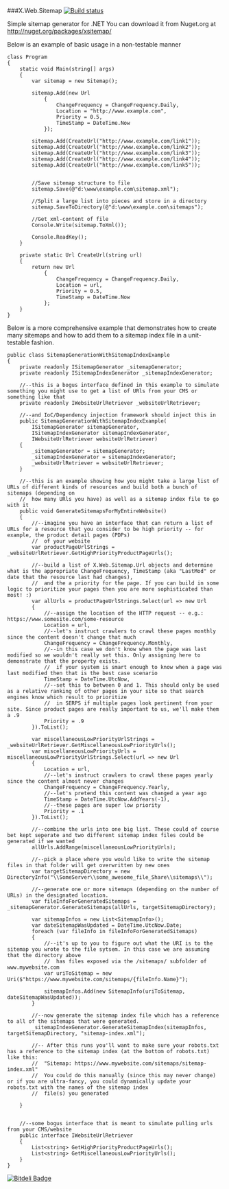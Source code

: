 ###X.Web.Sitemap [![Build status](https://travis-ci.org/ernado-x/X.Web.Sitemap.svg?branch=master)](https://travis-ci.org/ernado-x/X.Web.Sitemap)


Simple sitemap generator for .NET
You can download it from Nuget.org at http://nuget.org/packages/xsitemap/


Below is an example of basic usage in a non-testable manner


    class Program
    {    
        static void Main(string[] args)
        {
            var sitemap = new Sitemap();

            sitemap.Add(new Url
                {
                    ChangeFrequency = ChangeFrequency.Daily,
                    Location = "http://www.example.com",
                    Priority = 0.5,
                    TimeStamp = DateTime.Now
                });

            sitemap.Add(CreateUrl("http://www.example.com/link1"));
            sitemap.Add(CreateUrl("http://www.example.com/link2"));
            sitemap.Add(CreateUrl("http://www.example.com/link3"));
            sitemap.Add(CreateUrl("http://www.example.com/link4"));
            sitemap.Add(CreateUrl("http://www.example.com/link5"));


            //Save sitemap structure to file
            sitemap.Save(@"d:\www\example.com\sitemap.xml");

            //Split a large list into pieces and store in a directory
            sitemap.SaveToDirectory(@"d:\www\example.com\sitemaps");

            //Get xml-content of file
            Console.Write(sitemap.ToXml());

            Console.ReadKey();
        }

        private static Url CreateUrl(string url)
        {
            return new Url
                {
                    ChangeFrequency = ChangeFrequency.Daily,
                    Location = url,
                    Priority = 0.5,
                    TimeStamp = DateTime.Now
                };
        }
    }
	
Below is a more comprehensive example that demonstrates how to create many sitemaps and how to add them to a sitemap index file in a unit-testable fashion.
	
	public class SitemapGenerationWithSitemapIndexExample
    {
        private readonly ISitemapGenerator _sitemapGenerator;
        private readonly ISitemapIndexGenerator _sitemapIndexGenerator;

        //--this is a bogus interface defined in this example to simulate something you might use to get a list of URls from your CMS or something like that
        private readonly IWebsiteUrlRetriever _websiteUrlRetriever;

        //--and IoC/Dependency injection framework should inject this in
        public SitemapGenerationWithSitemapIndexExample(
            ISitemapGenerator sitemapGenerator, 
            ISitemapIndexGenerator sitemapIndexGenerator, 
            IWebsiteUrlRetriever websiteUrlRetriever)
        {
            _sitemapGenerator = sitemapGenerator;
            _sitemapIndexGenerator = sitemapIndexGenerator;
            _websiteUrlRetriever = websiteUrlRetriever;
        }

        //--this is an example showing how you might take a large list of URLs of different kinds of resources and build both a bunch of sitemaps (depending on
        //  how many URls you have) as well as a sitemap index file to go with it
        public void GenerateSitemapsForMyEntireWebsite()
        {
            //--imagine you have an interface that can return a list of URLs for a resource that you consider to be high priority -- for example, the product detail pages (PDPs)
            //  of your website
            var productPageUrlStrings = _websiteUrlRetriever.GetHighPriorityProductPageUrls();

            //--build a list of X.Web.Sitemap.Url objects and determine what is the appropriate ChangeFrequency, TimeStamp (aka "LastMod" or date that the resource last had changes),
            //  and the a priority for the page. If you can build in some logic to prioritize your pages then you are more sophisticated than most! :)
            var allUrls = productPageUrlStrings.Select(url => new Url
            {
                //--assign the location of the HTTP request -- e.g.: https://www.somesite.com/some-resource
                Location = url,
                //--let's instruct crawlers to crawl these pages monthly since the content doesn't change that much
                ChangeFrequency = ChangeFrequency.Monthly,
                //--in this case we don't know when the page was last modified so we wouldn't really set this. Only assigning here to demonstrate that the property exists.
                //  if your system is smart enough to know when a page was last modified then that is the best case scenario
                TimeStamp = DateTime.UtcNow,
                //--set this to between 0 and 1. This should only be used as a relative ranking of other pages in your site so that search engines know which result to prioritize
                //  in SERPS if multiple pages look pertinent from your site. Since product pages are really important to us, we'll make them a .9
                Priority = .9
            }).ToList();

            var miscellaneousLowPriorityUrlStrings = _websiteUrlRetriever.GetMiscellaneousLowPriorityUrls();
            var miscellaneousLowPriorityUrls = miscellaneousLowPriorityUrlStrings.Select(url => new Url
            {
                Location = url,
                //--let's instruct crawlers to crawl these pages yearly since the content almost never changes
                ChangeFrequency = ChangeFrequency.Yearly,
                //--let's pretend this content was changed a year ago
                TimeStamp = DateTime.UtcNow.AddYears(-1),
                //--these pages are super low priority
                Priority = .1
            }).ToList();

            //--combine the urls into one big list. These could of course bet kept seperate and two different sitemap index files could be generated if we wanted
            allUrls.AddRange(miscellaneousLowPriorityUrls);

            //--pick a place where you would like to write the sitemap files in that folder will get overwritten by new ones
            var targetSitemapDirectory = new DirectoryInfo("\\SomeServer\\some_awesome_file_Share\\sitemaps\\");

            //--generate one or more sitemaps (depending on the number of URLs) in the designated location.
            var fileInfoForGeneratedSitemaps = _sitemapGenerator.GenerateSitemaps(allUrls, targetSitemapDirectory);

            var sitemapInfos = new List<SitemapInfo>();
            var dateSitemapWasUpdated = DateTime.UtcNow.Date;
            foreach (var fileInfo in fileInfoForGeneratedSitemaps)
            {
                //--it's up to you to figure out what the URI is to the sitemap you wrote to the file sytsem. In this case we are assuming that the directory above
                //  has files exposed via the /sitemaps/ subfolder of www.mywebsite.com
                var uriToSitemap = new Uri($"https://www.mywebsite.com/sitemaps/{fileInfo.Name}");
               
                sitemapInfos.Add(new SitemapInfo(uriToSitemap, dateSitemapWasUpdated));
            }

            //--now generate the sitemap index file which has a reference to all of the sitemaps that were generated. 
            _sitemapIndexGenerator.GenerateSitemapIndex(sitemapInfos, targetSitemapDirectory, "sitemap-index.xml");

            //-- After this runs you'll want to make sure your robots.txt has a reference to the sitemap index (at the bottom of robots.txt) like this: 
            //  "Sitemap: https://www.mywebsite.com/sitemaps/sitemap-index.xml"
            //  You could do this manually (since this may never change) or if you are ultra-fancy, you could dynamically update your robots.txt with the names of the sitemap index
            //  file(s) you generated

        }


        //--some bogus interface that is meant to simulate pulling urls from your CMS/website
        public interface IWebsiteUrlRetriever
        {
            List<string> GetHighPriorityProductPageUrls();
            List<string> GetMiscellaneousLowPriorityUrls();
        }
    }



[![Bitdeli Badge](https://d2weczhvl823v0.cloudfront.net/ernado-x/x.web.sitemap/trend.png)](https://bitdeli.com/free "Bitdeli Badge")

